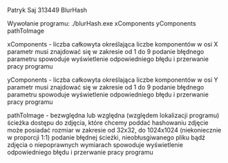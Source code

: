 Patryk Saj
313449
BlurHash

Wywołanie programu:
./blurHash.exe xComponents yComponents pathToImage

xComponents - liczba całkowyta określająca liczbe komponentów w osi X
              parametr musi znajdować się w zakresie od 1 do 9
              podanie błędnego parametru spowoduje wyświetlenie odpowiedniego błędu i przerwanie pracy programu
              
yComponents - liczba całkowyta określająca liczbe komponentów w osi Y
              parametr musi znajdować się w zakresie od 1 do 9
              podanie błędnego parametru spowoduje wyświetlenie odpowiedniego błędu i przerwanie pracy programu
              
pathToImage - bezwględna lub względna (względem lokalizacji programu) ścieżka dostępu do zdjęcia, które chcemy poddać hashowaniu
              zdjęcie może posiadać rozmiar w zakresie od 32x32, do 1024x1024 (niekoniecznie w proporcji 1:1)
              podanie błędnej ścieżki, nieobłusgiwanego pliku bądź zdjęcia o niepoprawnych wymiarach spowoduje wyświetlenie odpowiedniego błędu i przerwanie pracy programu

